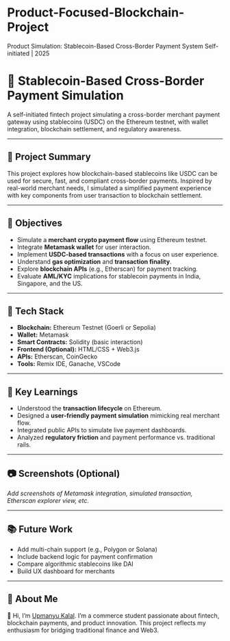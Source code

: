 # Product-Focused-Blockchain-Project
Product Simulation: Stablecoin-Based Cross-Border Payment System Self-initiated | 2025


# 💸 Stablecoin-Based Cross-Border Payment Simulation

A self-initiated fintech project simulating a cross-border merchant payment gateway using stablecoins (USDC) on the Ethereum testnet, with wallet integration, blockchain settlement, and regulatory awareness.

---

## 📌 Project Summary

This project explores how blockchain-based stablecoins like USDC can be used for secure, fast, and compliant cross-border payments. Inspired by real-world merchant needs, I simulated a simplified payment experience with key components from user transaction to blockchain settlement.

---

## 🎯 Objectives

- Simulate a **merchant crypto payment flow** using Ethereum testnet.
- Integrate **Metamask wallet** for user interaction.
- Implement **USDC-based transactions** with a focus on user experience.
- Understand **gas optimization** and **transaction finality**.
- Explore **blockchain APIs** (e.g., Etherscan) for payment tracking.
- Evaluate **AML/KYC** implications for stablecoin payments in India, Singapore, and the US.

---

## 🔧 Tech Stack

- **Blockchain:** Ethereum Testnet (Goerli or Sepolia)
- **Wallet:** Metamask
- **Smart Contracts:** Solidity (basic interaction)
- **Frontend (Optional):** HTML/CSS + Web3.js
- **APIs:** Etherscan, CoinGecko
- **Tools:** Remix IDE, Ganache, VSCode

---

## 🧠 Key Learnings

- Understood the **transaction lifecycle** on Ethereum.
- Designed a **user-friendly payment simulation** mimicking real merchant flow.
- Integrated public APIs to simulate live payment dashboards.
- Analyzed **regulatory friction** and payment performance vs. traditional rails.

---

## 📷 Screenshots (Optional)

_Add screenshots of Metamask integration, simulated transaction, Etherscan explorer view, etc._

---

## 📚 Future Work

- Add multi-chain support (e.g., Polygon or Solana)
- Include backend logic for payment confirmation
- Compare algorithmic stablecoins like DAI
- Build UX dashboard for merchants

---

## 🙋 About Me

👋 Hi, I’m [Upmanyu Kalal](https://www.linkedin.com/in/upmanyu-kalal-038738345). I’m a commerce student passionate about fintech, blockchain payments, and product innovation. This project reflects my enthusiasm for bridging traditional finance and Web3.


